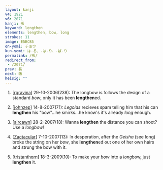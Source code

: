 ```yaml
---
layout: kanji
v4: 1921
v6: 2071
kanji: 張
keyword: lengthen
elements: lengthen, bow, long
strokes: 11
image: E5BCB5
on-yomi: チョウ
kun-yomi: は.る、-は.り、-ば.り
permalink: /張/
redirect_from:
 - /2071/
prev: 長
next: 帳
heisig: ""
---
```


1) [<a href="http://kanji.koohii.com/profile/rgravina">rgravina</a>] 29-10-2006(238): The longbow is follows the design of a standard <em>bow</em>, only it has been<strong> lengthen</strong>ed.

2) [<a href="http://kanji.koohii.com/profile/johnzep">johnzep</a>] 14-8-2007(71): <em>Legolas</em> recieves spam telling him that his can <strong>lengthen</strong> his &quot;bow&quot;...he smirks...he know&#039;s it&#039;s already <em>long</em> enough.

3) [<a href="http://kanji.koohii.com/profile/aircawn">aircawn</a>] 28-2-2007(18): Wanna<strong> lengthen</strong> the distance you can shoot? Use a <em>longbow</em>!

4) [<a href="http://kanji.koohii.com/profile/Zactacular">Zactacular</a>] 7-10-2007(13): In desperation, after the <em>Geisha</em> (see long) broke the string on her <em>bow</em>, she<strong> lengthen</strong>ed out one of her own hairs and strung the bow with it.

5) [<a href="http://kanji.koohii.com/profile/tristanthorn">tristanthorn</a>] 18-3-2009(10): To make your <em>bow</em> into a <em>long</em>bow, just<strong> lengthen</strong> it.

